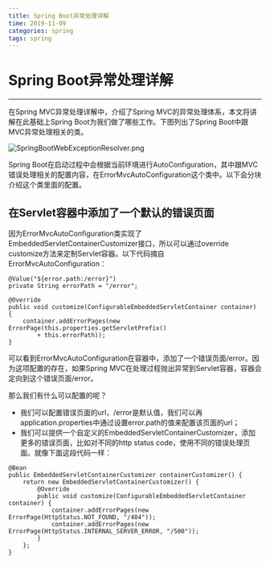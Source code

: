 ```yaml
---
title: Spring Boot异常处理详解
time: 2019-11-09
categories: spring
tags: spring
---
```


# Spring Boot异常处理详解
---
在Spring MVC异常处理详解中，介绍了Spring MVC的异常处理体系，本文将讲解在此基础上Spring Boot为我们做了哪些工作。下图列出了Spring Boot中跟MVC异常处理相关的类。

![SpringBootWebExceptionResolver.png](https://i.loli.net/2019/11/09/NBiAebnwZcoRQuO.png)

Spring Boot在启动过程中会根据当前环境进行AutoConfiguration，其中跟MVC错误处理相关的配置内容，在ErrorMvcAutoConfiguration这个类中。以下会分块介绍这个类里面的配置。

## 在Servlet容器中添加了一个默认的错误页面
因为ErrorMvcAutoConfiguration类实现了EmbeddedServletContainerCustomizer接口，所以可以通过override customize方法来定制Servlet容器。以下代码摘自ErrorMvcAutoConfiguration：
```
@Value("${error.path:/error}")
private String errorPath = "/error";

@Override
public void customize(ConfigurableEmbeddedServletContainer container) {
    container.addErrorPages(new ErrorPage(this.properties.getServletPrefix()
        + this.errorPath));
}
```

可以看到ErrorMvcAutoConfiguration在容器中，添加了一个错误页面/error。因为这项配置的存在，如果Spring MVC在处理过程抛出异常到Servlet容器，容器会定向到这个错误页面/error。

那么我们有什么可以配置的呢？
* 我们可以配置错误页面的url，/error是默认值，我们可以再application.properties中通过设置error.path的值来配置该页面的url；
* 我们可以提供一个自定义的EmbeddedServletContainerCustomizer，添加更多的错误页面，比如对不同的http status code，使用不同的错误处理页面。就像下面这段代码一样：

```
@Bean
public EmbeddedServletContainerCustomizer containerCustomizer() {
    return new EmbeddedServletContainerCustomizer() {
        @Override
        public void customize(ConfigurableEmbeddedServletContainer container) {
            container.addErrorPages(new ErrorPage(HttpStatus.NOT_FOUND, "/404"));
            container.addErrorPages(new ErrorPage(HttpStatus.INTERNAL_SERVER_ERROR, "/500"));
        }
    };
}
```